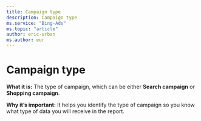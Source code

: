 ```yaml
---
title: Campaign type
description: Campaign type
ms.service: "Bing-Ads"
ms.topic: "article"
author: eric-urban
ms.author: eur
---
```


# Campaign type

**What it is:**    The type of campaign, which can be either **Search campaign** or **Shopping campaign**.

**Why it’s important:**    It helps you identify the type of campaign so you know what type of data you will receive in the report.


